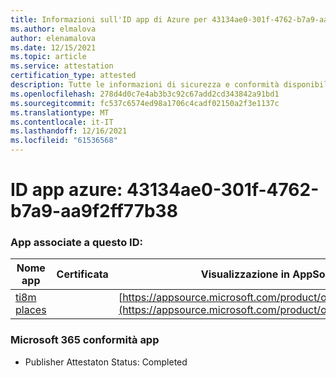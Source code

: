 ```yaml
---
title: Informazioni sull'ID app di Azure per 43134ae0-301f-4762-b7a9-aa9f2ff77b38
ms.author: elmalova
author: elenamalova
ms.date: 12/15/2021
ms.topic: article
ms.service: attestation
certification_type: attested
description: Tutte le informazioni di sicurezza e conformità disponibili per 43134ae0-301f-4762-b7a9-aa9f2ff77b38.
ms.openlocfilehash: 278d4d0c7e4ab3b3c92c67add2cd343842a91bd1
ms.sourcegitcommit: fc537c6574ed98a1706c4cadf02150a2f3e1137c
ms.translationtype: MT
ms.contentlocale: it-IT
ms.lasthandoff: 12/16/2021
ms.locfileid: "61536568"
---
```

# <a name="azure-app-id-43134ae0-301f-4762-b7a9-aa9f2ff77b38"></a>ID app azure: 43134ae0-301f-4762-b7a9-aa9f2ff77b38


### <a name="apps-associated-with-this-id"></a>App associate a questo ID:
| **Nome app** | **Certificata** | **Visualizzazione in AppSource** |
|--------------|---------------|-----------------------|
| [ti8m places](https://docs.microsoft.com/microsoft-365-app-certification/forward/WA200003311) |  | [https://appsource.microsoft.com/product/office/WA200003311](https://appsource.microsoft.com/product/office/WA200003311) |

### <a name="microsoft-365-app-compliance-status"></a>Microsoft 365 conformità app
- Publisher Attestaton Status: Completed
